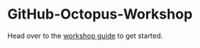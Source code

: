 # GitHub-Octopus-Workshop

Head over to the [workshop guide](Workshop/WorkshopGuide/01_Summary.md) to get started. 